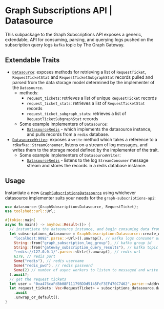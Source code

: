 # Graph Subscriptions API | Datasource

This subpackage to the Graph Subscriptions API exposes a generic, extendable, API for consuming, parsing, and querying logs pushed on the subscription query logs `kafka` topic by The Graph Gateway.

## Extendable Traits

- [`Datasource`](./src/datasource.rs): exposes methods for retrieving a list of `RequestTicket`, `RequestTicketStat` and `RequestTicketSubgraphStat` records pulled and parsed from the data storage model determined by the implementer of the `Datasource`.
  - methods:
    - `request_tickets`: retrieves a list of unique `RequestTicket` records
    - `request_ticket_stats`: retrieves a list of `RequestTicketStat` records
    - `request_ticket_subgraph_stats`: retrieves a list of `RequestTicketSubgraphStat` records
  - Some example implementers of `Datasource`:
    - [`DatasourceRedis`](./src/datasource_redis.rs) - which implements the datasource instance, and pulls records from a `redis` database.
- [`DatasourceWriter`](./src/datasource.rs): exposes a `write` method which takes a reference to a `rdkafka::StreamConsumer`, listens on a stream of log messages, and writes them to the storage model defined by the implementer of the trait.
  - Some example implementers of `DatasourceWriter`:
    - [`DatasourceRedis`](./src/datasource_redis.rs) - listens to the log `StreamConsumer` message stream and stores the records in a redis database instance.

## Usage

Instantiate a new [`GraphSubscriptionsDatasource`](./src/lib.rs) using whichever datasource implementer suits your needs for the `graph-subscriptions-api`:

```rust
use datasource:{GraphSubscriptionsDatasource, RequestTicket};
use toolshed::url::Url;

#[tokio::main]
async fn main() -> anyhow::Result<()> {
  // instantiate the datasource instance, and begin consuming data from the kafka logs consumer and storing in a redis database instance
  let subscriptions_datasource = GraphSubscriptionsDatasource::create_with_datasource_redis(
    "localhost:9092".parse::<Url>().unwrap(), // kafka logs consumer url
    String::from("graph_subscription_log_group"), // kafka group id
    String::from("gateway_subscription_query_results"), // kafka topic id
    "redis://127.0.0.1/".parse::<Url>().unwrap(), // redis url
    6379, // redis port
    Some("redis"), // redis username
    Some("redis_pwd"), // redis password
    Some(2) // number of async workers to listen to messaged and write to the redis instance
  ).await?;
  // get the request tickets
  let user = "0xa476caFd8b08F11179BDDd5145FcF3EF470C7462".parse::<Address>()?;
  let request_tickets: Vec<RequestTicket> = subscriptions_datasource.datasource.request_tickets(user, None, None, None, None)
    .await
    .unwrap_or_default();
}
```
